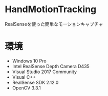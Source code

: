 # HandMotionTracking
RealSenseを使った簡単なモーションキャプチャ

# 環境
- Windows 10 Pro
- Intel RealSense Depth Camera D435
- Visual Studio 2017 Community
- Visual C++
- RealSense SDK 2.12.0
- OpenCV 3.3.1
